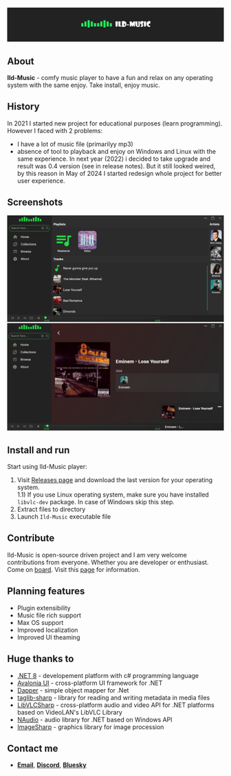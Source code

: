 ![](img/title.jpg)
## About
**Ild-Music** - comfy music player to have a fun and relax on any operating system with the same enjoy. Take install, enjoy music.

## History
In 2021 I started new project for educational purposes (learn programming). However I faced with 2 problems:
  - I have a lot of music file (primarilyy mp3)
  -  absence of tool to playback and enjoy on Windows and Linux with the same experience. 
In next year (2022) i decided to take upgrade and result was 0.4 version (see in release notes). But it still looked weired, by this reason in May of 2024 I started redesign whole project for better user experience.

## Screenshots
![](img/1.png)
![](img/2.png)

## Install and run
Start using Ild-Music player:
  1)  Visit [Releases page](https://github.com/ggghosthat/Ild-Music/releases) and download the last version for your operating system.   
  1.1) If you use Linux operating system, make sure you have installed `libvlc-dev` package. In case of Windows skip this step.
  3)  Extract files to directory
  4)  Launch `Ild-Music` executable file

## Contribute
Ild-Music is open-source driven project and I am very welcome contributions from everyone. Whether you are developer or enthusiast.
Come on [board](https://discord.gg/dXqkwyyR). Visit this [page](https://github.com/ggghosthat/Ild-Music/blob/main/CONTRIBUTING.md) for information.

## Planning features
- Plugin extensibility
- Music file rich support
- Max OS support
- Improved localization
- Improved UI theaming

## Huge thanks to
- [.NET 8](https://github.com/dotnet) - developement platform with c# programming language
- [Avalonia UI](https://github.com/AvaloniaUI) - cross-platform UI framework for .NET
- [Dapper](https://github.com/DapperLib/Dapper) - simple object mapper for .Net
- [taglib-sharp](https://github.com/mono/taglib-sharp) - library for reading and writing metadata in media files
- [LibVLCSharp](https://github.com/videolan/libvlcsharp) - cross-platform audio and video API for .NET platforms based on VideoLAN's LibVLC Library
- [NAudio](https://github.com/naudio/NAudio) - audio library for .NET based on Windows API
- [ImageSharp](https://github.com/SixLabors/ImageSharp) - graphics library for image procession

## Contact me
- [**Email**](mailto:IldarKarachai@outlook.com), [**Discord**](https://discord.gg/dXqkwyyR), [**Bluesky**](https://bsky.app/profile/ggghosthat.bsky.social)

